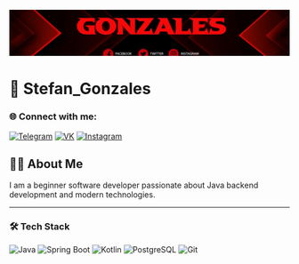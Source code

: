 [![Banner](https://github.com/xxGonzalesxx/xxGonzalesxx/blob/main/assets/channels4_banner.png)](https://t.me/xxxGonzalesxxx)

# 👋 Stefan_Gonzales

### 🌐 Connect with me:
[![Telegram](https://img.shields.io/badge/Telegram-2CA5E0?style=for-the-badge&logo=telegram&logoColor=white)](https://t.me/xxxGonzalesxxx)
[![VK](https://img.shields.io/badge/VK-0077FF?style=for-the-badge&logo=vk&logoColor=white)](https://vk.com/stepan_kirsanov)
[![Instagram](https://img.shields.io/badge/Instagram-E4405F?style=for-the-badge&logo=instagram&logoColor=white)](https://www.instagram.com/stefan__gonzales)

## 👨‍💻 About Me
I am a beginner software developer passionate about Java backend development and modern technologies.

---

### 🛠️ Tech Stack

![Java](https://img.shields.io/badge/Java-ED8B00?style=for-the-badge&logo=java&logoColor=white)
![Spring Boot](https://img.shields.io/badge/Spring_Boot-6DB33F?style=for-the-badge&logo=springboot&logoColor=white)
![Kotlin](https://img.shields.io/badge/Kotlin-7F52FF?style=for-the-badge&logo=kotlin&logoColor=white)
![PostgreSQL](https://img.shields.io/badge/PostgreSQL-316192?style=for-the-badge&logo=postgresql&logoColor=white)
![Git](https://img.shields.io/badge/Git-F05032?style=for-the-badge&logo=git&logoColor=white)